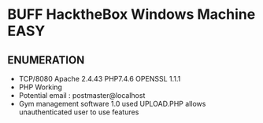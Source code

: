 # BUFF HacktheBox Windows Machine EASY
## ENUMERATION
- TCP/8080 Apache 2.4.43 PHP7.4.6 OPENSSL 1.1.1
- PHP Working
- Potential email : postmaster@localhost
- Gym management software 1.0 used UPLOAD.PHP allows unauthenticated user to use features
